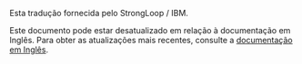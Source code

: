 <p>Esta tradução fornecida pelo StrongLoop / IBM.</p>

Este documento pode estar desatualizado em relação à documentação em Inglês. Para obter as atualizações mais recentes, consulte a <a href='{{ page.url | replace: "/pt-br/", "/en/" }}'>documentação em Inglês</a>.
